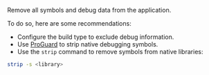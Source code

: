 Remove all symbols and debug data from the application. 

To do so, here are some recommendations:

* Configure the build type to exclude debug information.
* Use [ProGuard](https://www.guardsquare.com/en/products/proguard) to strip native debugging symbols.
* Use the `strip` command to remove symbols from native libraries:
```bash
strip -s <library>
```